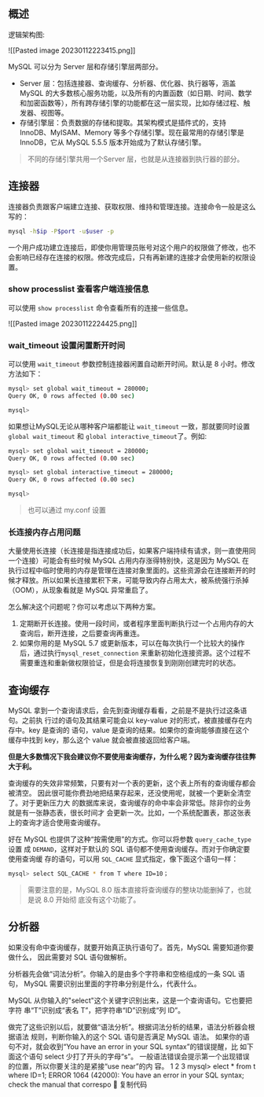 

## 概述

逻辑架构图:

![[Pasted image 20230112223415.png]]


MySQL 可以分为 Server 层和存储引擎层两部分。

- Server 层：包括连接器、查询缓存、分析器、优化器、执行器等，涵盖 MySQL 的大多数核心服务功能，以及所有的内置函数（如日期、时间、数学和加密函数等），所有跨存储引擎的功能都在这一层实现，比如存储过程、触发器、视图等。
- 存储引擎层：负责数据的存储和提取。其架构模式是插件式的，支持 InnoDB、MyISAM、Memory 等多个存储引擎。现在最常用的存储引擎是 InnoDB，它从 MySQL 5.5.5 版本开始成为了默认存储引擎。

> 不同的存储引擎共用一个Server 层，也就是从连接器到执行器的部分。

## 连接器

连接器负责跟客户端建立连接、获取权限、维持和管理连接。连接命令一般是这么写的：

```bash
mysql -h$ip -P$port -u$user -p
```

一个用户成功建立连接后，即使你用管理员账号对这个用户的权限做了修改，也不会影响已经存在连接的权限。修改完成后，只有再新建的连接才会使用新的权限设置。

### show processlist  查看客户端连接信息

可以使用 `show processlist`  命令查看所有的连接一些信息。

![[Pasted image 20230112224425.png]]

### wait_timeout 设置闲置断开时间

可以使用 `wait_timeout` 参数控制连接器闲置自动断开时间。默认是 8 小时。修改方法如下：

```bash
mysql> set global wait_timeout = 280000;
Query OK, 0 rows affected (0.00 sec)

mysql>
```

如果想让MySQL无论从哪种客户端都能让 `wait_timeout` 一致，那就要同时设置 `global wait_timeout` 和 `global interactive_timeout`了。例如:

```bash
mysql> set global wait_timeout = 280000;
Query OK, 0 rows affected (0.00 sec)

mysql> set global interactive_timeout = 280000;
Query OK, 0 rows affected (0.00 sec)

mysql>
```

>也可以通过 my.conf 设置

### 长连接内存占用问题

大量使用长连接（长连接是指连接成功后，如果客户端持续有请求，则一直使用同一个连接）可能会有些时候 MySQL 占用内存涨得特别快，这是因为 MySQL 在执行过程中临时使用的内存是管理在连接对象里面的。这些资源会在连接断开的时候才释放。所以如果长连接累积下来，可能导致内存占用太大，被系统强行杀掉（OOM），从现象看就是 MySQL 异常重启了。

怎么解决这个问题呢？你可以考虑以下两种方案。

1. 定期断开长连接。使用一段时间，或者程序里面判断执行过一个占用内存的大查询后，断开连接，之后要查询再重连。
2. 如果你用的是 MySQL 5.7 或更新版本，可以在每次执行一个比较大的操作后，通过执行`mysql_reset_connection` 来重新初始化连接资源。这个过程不需要重连和重新做权限验证，但是会将连接恢复到刚刚创建完时的状态。

## 查询缓存

MySQL 拿到一个查询请求后，会先到查询缓存看看，之前是不是执行过这条语句。之前执
行过的语句及其结果可能会以 key-value 对的形式，被直接缓存在内存中。key 是查询的
语句，value 是查询的结果。如果你的查询能够直接在这个缓存中找到 key，那么这个
value 就会被直接返回给客户端。

**但是大多数情况下我会建议你不要使用查询缓存，为什么呢？因为查询缓存往往弊大于利。**

查询缓存的失效非常频繁，只要有对一个表的更新，这个表上所有的查询缓存都会被清空。
因此很可能你费劲地把结果存起来，还没使用呢，就被一个更新全清空了。对于更新压力大
的数据库来说，查询缓存的命中率会非常低。除非你的业务就是有一张静态表，很长时间才
会更新一次。比如，一个系统配置表，那这张表上的查询才适合使用查询缓存。

好在 MySQL 也提供了这种“按需使用”的方式。你可以将参数 `query_cache_type` 设置
成 `DEMAND`，这样对于默认的 SQL 语句都不使用查询缓存。而对于你确定要使用查询缓
存的语句，可以用 `SQL_CACHE` 显式指定，像下面这个语句一样：

```bash
mysql> select SQL_CACHE * from T where ID=10；
```

> 需要注意的是，MySQL 8.0 版本直接将查询缓存的整块功能删掉了，也就是说 8.0 开始彻
底没有这个功能了。


## 分析器

如果没有命中查询缓存，就要开始真正执行语句了。首先，MySQL 需要知道你要做什么，
因此需要对 SQL 语句做解析。

分析器先会做“词法分析”。你输入的是由多个字符串和空格组成的一条 SQL 语句，
MySQL 需要识别出里面的字符串分别是什么，代表什么。

MySQL 从你输入的"select"这个关键字识别出来，这是一个查询语句。它也要把字符
串“T”识别成“表名 T”，把字符串“ID”识别成“列 ID”。

做完了这些识别以后，就要做“语法分析”。根据词法分析的结果，语法分析器会根据语法
规则，判断你输入的这个 SQL 语句是否满足 MySQL 语法。
如果你的语句不对，就会收到“You have an error in your SQL syntax”的错误提醒，比
如下面这个语句 select 少打了开头的字母“s”。
一般语法错误会提示第一个出现错误的位置，所以你要关注的是紧接“use near”的内
容。
1
2
3
mysql> elect * from t where ID=1;
ERROR 1064 (42000): You have an error in your SQL syntax; check the manual that correspo
 复制代码